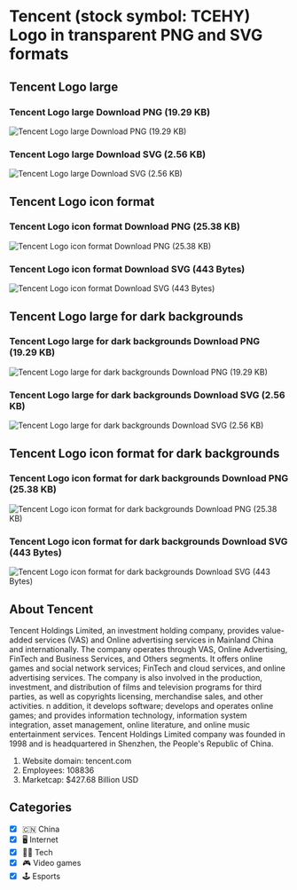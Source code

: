 # Tencent (stock symbol: TCEHY) Logo in transparent PNG and SVG formats

## Tencent Logo large

### Tencent Logo large Download PNG (19.29 KB)

![Tencent Logo large Download PNG (19.29 KB)](/img/orig/TCEHY_BIG-45ba2da1.png)

### Tencent Logo large Download SVG (2.56 KB)

![Tencent Logo large Download SVG (2.56 KB)](/img/orig/TCEHY_BIG-6bd2ab68.svg)

## Tencent Logo icon format

### Tencent Logo icon format Download PNG (25.38 KB)

![Tencent Logo icon format Download PNG (25.38 KB)](/img/orig/TCEHY-8aa1e38d.png)

### Tencent Logo icon format Download SVG (443 Bytes)

![Tencent Logo icon format Download SVG (443 Bytes)](/img/orig/TCEHY-4d730e07.svg)

## Tencent Logo large for dark backgrounds

### Tencent Logo large for dark backgrounds Download PNG (19.29 KB)

![Tencent Logo large for dark backgrounds Download PNG (19.29 KB)](/img/orig/TCEHY_BIG.D-39b94073.png)

### Tencent Logo large for dark backgrounds Download SVG (2.56 KB)

![Tencent Logo large for dark backgrounds Download SVG (2.56 KB)](/img/orig/TCEHY_BIG.D-13290b2f.svg)

## Tencent Logo icon format for dark backgrounds

### Tencent Logo icon format for dark backgrounds Download PNG (25.38 KB)

![Tencent Logo icon format for dark backgrounds Download PNG (25.38 KB)](/img/orig/TCEHY.D-5feaf72f.png)

### Tencent Logo icon format for dark backgrounds Download SVG (443 Bytes)

![Tencent Logo icon format for dark backgrounds Download SVG (443 Bytes)](/img/orig/TCEHY.D-b2be55ff.svg)

## About Tencent

Tencent Holdings Limited, an investment holding company, provides value-added services (VAS) and Online advertising services in Mainland China and internationally. The company operates through VAS, Online Advertising, FinTech and Business Services, and Others segments. It offers online games and social network services; FinTech and cloud services, and online advertising services. The company is also involved in the production, investment, and distribution of films and television programs for third parties, as well as copyrights licensing, merchandise sales, and other activities. n addition, it develops software; develops and operates online games; and provides information technology, information system integration, asset management, online literature, and online music entertainment services. Tencent Holdings Limited company was founded in 1998 and is headquartered in Shenzhen, the People's Republic of China.

1. Website domain: tencent.com
2. Employees: 108836
3. Marketcap: $427.68 Billion USD


## Categories
- [x] 🇨🇳 China
- [x] 🖥️ Internet
- [x] 👩‍💻 Tech
- [x] 🎮 Video games
- [x] 🕹️ Esports
